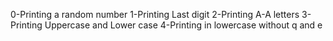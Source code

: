 0-Printing a random number
1-Printing Last digit
2-Printing A-A letters
3-Printing Uppercase and Lower case
4-Printing in lowercase without q and e
